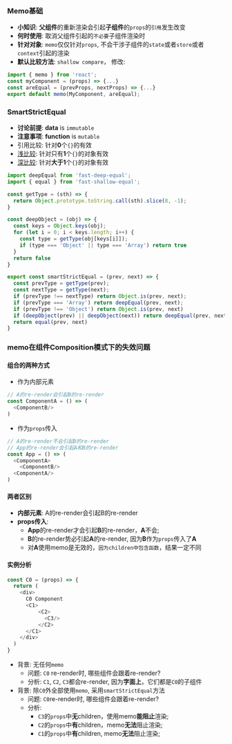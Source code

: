 
### Memo基础
- **小知识**: **父组件**的重新渲染会引起**子组件**的`props`的`引用`发生改变
- **何时使用**: 取消父组件引起的`不必要`子组件渲染时
- **针对对象**: `memo`仅仅针对`props`, 不会干涉子组件的`state`或者`store`或者`context`引起的渲染
- **默认比较方法**: `shallow compare`， 修改:
```javascript
import { memo } from 'react';
const myComponent = (props) => {...}
const areEqual = (prevProps, nextProps) => {...}
export default memo(MyComponent, areEqual);
```

### SmartStrictEqual
- **讨论前提**: **data** is `immutable`
- **注意事项**: **function** is `mutable`
- 引用比较: 针对**0**个`{}`的有效
- [浅比较](https://github.com/facebook/react/blob/v16.8.6/packages/shared/shallowEqual.js): 针对只有**1**个`{}`的对象有效
- [深比较](https://github.com/epoberezkin/fast-deep-equal): 针对**大于1**个`{}`的对象有效

```javascript
import deepEqual from 'fast-deep-equal';
import { equal } from 'fast-shallow-equal';

const getType = (sth) => {
  return Object.prototype.toString.call(sth).slice(8, -1);
}

const deepObject = (obj) => {
  const keys = Object.keys(obj);
  for (let i = 0; i < keys.length; i++) {
    const type = getType(obj[keys[i]]);
    if (type === 'Object' || type === 'Array') return true
  }
  return false
}

export const smartStrictEqual = (prev, next) => {
  const prevType = getType(prev);
  const nextType = getType(next);
  if (prevType !== nextType) return Object.is(prev, next);
  if (prevType === 'Array') return deepEqual(prev, next);
  if (prevType !== 'Object') return Object.is(prev, next)
  if (deepObject(prev) || deepObject(next)) return deepEqual(prev, next)
  return equal(prev, next)
}
```

### memo在组件Composition模式下的失效问题
#### 组合的两种方式
- 作为内部元素
```javascript
// A的re-render会引起B的re-render
const ComponentA = () => (
  <ComponentB/>
)
```
- 作为`props`传入
```javascript
// A的re-render不会引起B的re-render
// App的re-render会引起A和B的re-render
const App = () => (
  <ComponentA>
    <ComponentB/>
  <ComponentA/>
)
```
#### 两者区别
- **内部元素**: A的re-render会引起B的re-render
- **props传入**: 
  - **App**的re-render才会引起**B**的re-render，**A**不会; 
  - **B**的re-render势必引起**A**的re-render, 因为**B**作为`props`传入了**A**
  - 对**A**使用memo是无效的，`因为children中包含函数`，结果一定不同
#### 实例分析
```javascript
const C0 = (props) => {
  return (
    <div>
      C0 Component
      <C1>
          <C2>
            <C3/>
          </C2>
      </C1>
    </div>
  )
}
```
- 背景: 无任何`memo`
  - 问题: `C0` re-render时, 哪些组件会跟着re-render?
  - 分析: `C1`, `C2`, `C3`都会re-render, 因为**字面上**，它们都是`C0`的子组件
- 背景: 除`C0`外全部使用`memo`, 采用`smartStrictEqual`方法
  - 问题: `C0`re-render时, 哪些组件会跟着re-render?
  - 分析:
    - `C3`的`props`中**无**children，使用memo**能阻止**渲染;
    - `C2`的`props`中**有**children，memo**无法**阻止渲染;
    - `C1`的`props`中**有**children, memo**无法**阻止渲染;




